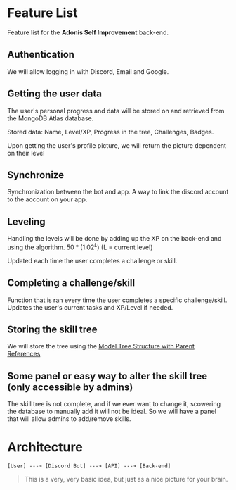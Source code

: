 # Feature List

Feature list for the **Adonis Self Improvement** back-end.

## Authentication

We will allow logging in with Discord, Email and Google. 

## Getting the user data

The user's personal progress and data will be stored on and retrieved from the MongoDB Atlas database.

Stored data: Name, Level/XP, Progress in the tree, Challenges, Badges.

Upon getting the user's profile picture, we will return the picture dependent on their level

## Synchronize

Synchronization between the bot and app. A way to link the discord account to the account on your app.

## Leveling

Handling the levels will be done by adding up the XP on the back-end and using the algorithm.
$50 * (1.02^L)$ (L = current level)

Updated each time the user completes a challenge or skill.


## Completing a challenge/skill

Function that is ran every time the user completes a specific challenge/skill.
Updates the user's current tasks and XP/Level if needed.

## Storing the skill tree

We will store the tree using the [Model Tree Structure with Parent References](https://www.mongodb.com/docs/manual/tutorial/model-tree-structures-with-parent-references/)

## Some panel or easy way to alter the skill tree (only accessible by admins)

The skill tree is not complete, and if we ever want to change it, scowering the database to manually add it will not be ideal. So we will have a panel that will allow admins to add/remove skills.

# Architecture

`[User] ---> [Discord Bot] ---> [API] ---> [Back-end]`

> This is a very, very basic idea, but just as a nice picture for your brain.
